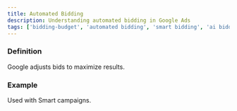 ```yaml
---
title: Automated Bidding
description: Understanding automated bidding in Google Ads
tags: ['bidding-budget', 'automated bidding', 'smart bidding', 'ai bidding', 'optimization', 'google ads']
---
```


### Definition
Google adjusts bids to maximize results.

### Example
Used with Smart campaigns.